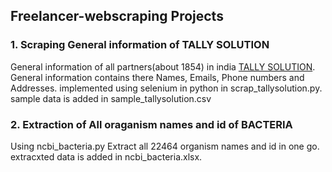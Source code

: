 ## Freelancer-webscraping Projects

### 1. Scraping General information of TALLY SOLUTION
  General information of all partners(about 1854) in india [TALLY SOLUTION](https://tallysolutions.com/website/html/partner-new/partner-search-results.php?searchEvent=1&searchBy=loc&location=India#page-1).
  General information contains there Names, Emails, Phone numbers and Addresses.
  implemented using selenium in python in scrap_tallysolution.py.
  sample data is added in sample_tallysolution.csv
  
  
  
  
  
  ### 2. Extraction of All oraganism names and id of BACTERIA   
  
  Using ncbi_bacteria.py Extract all  22464 organism names and id in one go.
  extracxted data is added in ncbi_bacteria.xlsx.
